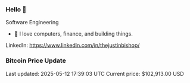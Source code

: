 ### Hello 🤙  

Software Engineering

- 🔭 I love computers, finance, and building things.
  
LinkedIn: https://www.linkedin.com/in/thejustinbishop/  








### Bitcoin Price Update
Last updated: 2025-05-12 17:39:03 UTC
Current price: $102,913.00 USD

